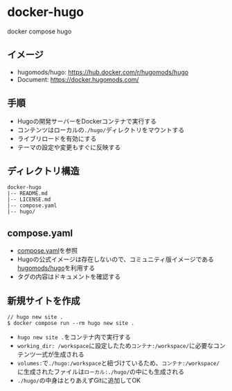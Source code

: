 # docker-hugo

docker compose hugo

## イメージ

- hugomods/hugo: https://hub.docker.com/r/hugomods/hugo
- Document: https://docker.hugomods.com/

## 手順

- Hugoの開発サーバーをDockerコンテナで実行する
- コンテンツはローカルの`./hugo/`ディレクトリをマウントする
- ライブリロードを有効にする
- テーマの設定や変更もすぐに反映する

## ディレクトリ構造

```console
docker-hugo
|-- README.md
|-- LICENSE.md
|-- compose.yaml
|-- hugo/
```

## compose.yaml

- [compose.yaml](./compose.yaml)を参照
- Hugoの公式イメージは存在しないので、コミュニティ版イメージである[hugomods/hugo](https://hub.docker.com/r/hugomods/hugo)を利用する
- タグの内容はドキュメントを確認する

## 新規サイトを作成

```console
// hugo new site .
$ docker compose run --rm hugo new site .
```

- `hugo new site .`をコンテナ内で実行する
- `working_dir: /workspace`に設定したため`コンテナ:/workspace/`に必要なコンテンツ一式が生成される
- `volumes:`で`./hugo:/workspace`と紐づけているため、`コンテナ:/workspace/`に生成されたファイルは`ローカル:./hugo/`の中にも生成される
- `./hugo/`の中身はとりあえずGitに追加してOK
